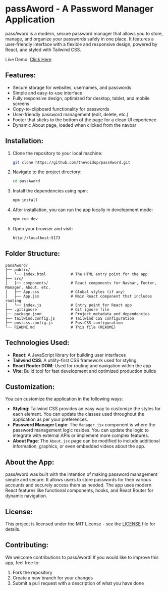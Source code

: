 # passAword - A Password Manager Application

passAword is a modern, secure password manager that allows you to store, manage, and organize your passwords
safely in one place. It features a user-friendly interface with a flexible and responsive design, powered by React,
and styled with Tailwind CSS.

Live Demo: [Click Here](https://passaword.netlify.app)

## Features:

-   Secure storage for websites, usernames, and passwords
-   Simple and easy-to-use interface
-   Fully responsive design, optimized for desktop, tablet, and mobile screens
-   Copy-to-clipboard functionality for passwords
-   User-friendly password management (edit, delete, etc.)
-   Footer that sticks to the bottom of the page for a clean UI experience
-   Dynamic About page, loaded when clicked from the navbar

## Installation:

1. Clone the repository to your local machine:

    ```bash
    git clone https://github.com/thevoidop/passAword.git
    ```

2. Navigate to the project directory:

    ```bash
    cd passAword
    ```

3. Install the dependencies using npm:

    ```bash
    npm install
    ```

4. After installation, you can run the app locally in development mode:

    ```bash
    npm run dev
    ```

5. Open your browser and visit:

    ```bash
    http://localhost:5173
    ```

## Folder Structure:

```
passAword/
├── public/
│   └── index.html           # The HTML entry point for the app
├── src/
│   ├── components/          # React components for Navbar, Footer, Manager, About, etc.
│   ├── App.css              # Global styles (if any)
│   ├── App.jsx              # Main React component that includes routing
│   └── index.js             # Entry point for React app
├── .gitignore               # Git ignore file
├── package.json             # Project metadata and dependencies
├── tailwind.config.js       # Tailwind CSS configuration
├── postcss.config.js        # PostCSS configuration
└── README.md                # This file (README)
```

## Technologies Used:

-   **React**: A JavaScript library for building user interfaces
-   **Tailwind CSS**: A utility-first CSS framework used for styling
-   **React Router DOM**: Used for routing and navigation within the app
-   **Vite**: Build tool for fast development and optimized production builds

## Customization:

You can customize the application in the following ways:

-   **Styling**: Tailwind CSS provides an easy way to customize the styles for each element. You can update the classes used throughout the application as per your preferences.
-   **Password Manager Logic**: The `Manager.jsx` component is where the password management logic resides. You can update the logic to integrate with external APIs or implement more complex features.
-   **About Page**: The `About.jsx` page can be modified to include additional information, graphics, or even embedded videos about the app.

## About the App:

passAword was built with the intention of making password management simple and secure. It allows users to store passwords for their various accounts and securely access them as needed.
The app uses modern React features like functional components, hooks, and React Router for dynamic navigation.

## License:

This project is licensed under the MIT License - see the [LICENSE](https://opensource.org/licenses/MIT) file for details.

## Contributing:

We welcome contributions to passAword! If you would like to improve this app, feel free to:

1. Fork the repository
2. Create a new branch for your changes
3. Submit a pull request with a description of what you have done
